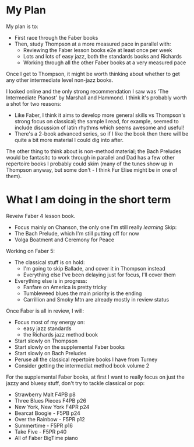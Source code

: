 # My Plan

My plan is to:
 - First race through the Faber books
 - Then, study Thompson at a more measured pace in parallel with:
   - Reviewing the Faber lesson books e2e at least once per week
   - Lots and lots of easy jazz, both the standards books and Richards
   - Working through all the other Faber books at a very measured pace


Once I get to Thompson, it might be worth thinking about whether to get any
other intermediate level non-jazz books.

I looked online and the only strong recommendation I saw was 'The Intermediate
Pianost' by Marshall and Hammond. I think it's probably worth a shot for two
reasons:
 - Like Faber, I think it aims to develop more general skills vs Thompson's
   strong focus on classical; the sample I read, for example, seemed to
   include discussion of latin rhythms which seems awesome and useful!
 - There's a 2-book advanced series, so if I like the book then there will
   be quite a bit more material I could dig into after.

The other thing to think about is non-method material; the Bach Preludes
would be fantasitc to work through in parallel and Dad has a few other
repertoire books I probably could skim (many of the tunes show up in Thompson
anyway, but some don't - I think Fur Elise might be in one of them).


# What I am doing in the short term

Reveiw Faber 4 lesson book.
 - Focus mainly on Chanson, the only one I'm still really *learning*
Skip:
 - The Bach Prelude, which I'm still putting off for now
 - Volga Boatment and Ceremony for Peace

Working on Faber 5:
 - The classical stuff is on hold:
   - I'm going to skip Ballade, and cover it in Thompson instead
   - Everything else I've been delaying just for focus, I'll cover them
 - Everything else is in progress:
   - Fanfare on America is pretty tricky
   - Tumbleweed blues the main priority is the ending
   - Carrillion and Smoky Mtn are already mostly in review status


Once Faber is all in review, I will:
 - Focus most of my energy on:
   - easy jazz standards
   - the Richards jazz method book
 - Start slowly on Thompson
 - Start slowly on the supplemental Faber books
 - Start slowly on Bach Preludes
 - Peruse all the classical repertoire books I have from Turney
 - Consider getting the intermediat method book volume 2


For the supplemental Faber books, at first I want to really focus on just
the jazzy and bluesy stuff, don't try to tackle classical or pop:
- Strawberry Malt F4PB p8
- Three Blues Pieces F4PB p26
- New York, New York F4PR p24
- Bearcat Boogie - F5PB p24
- Over the Rainbow - F5PR p12
- Summertime - F5PR p16
- Take Five - F5PR p40
- All of Faber BigTime piano
